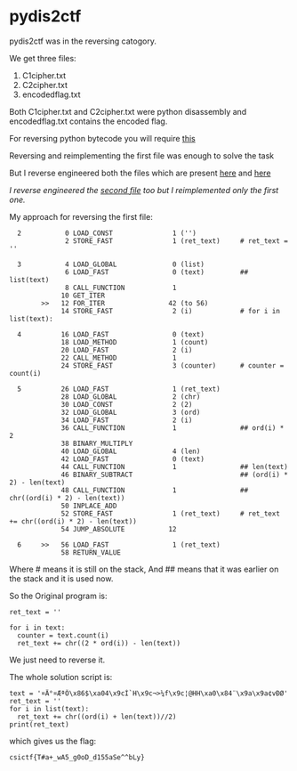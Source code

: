 # pydis2ctf

pydis2ctf was in the reversing catogory.

We get three files:
1. C1cipher.txt
2. C2cipher.txt
3. encodedflag.txt

Both C1cipher.txt and C2cipher.txt were python disassembly and encodedflag.txt contains the encoded flag.

For reversing python bytecode you will require [this](https://docs.python.org/3/library/dis.html)

Reversing and reimplementing the first file was enough to solve the task

But I reverse engineered both the files which are present [here](https://github.com/DaBaddest/CTF-Writeups/blob/master/Csisctf/pydis2ctf/C1cipher.py) and [here](https://github.com/DaBaddest/CTF-Writeups/blob/master/Csisctf/pydis2ctf/C2cipher.py)

*I reverse engineered the [second file](https://github.com/DaBaddest/CTF-Writeups/blob/master/Csisctf/pydis2ctf/Reversed%20C2cipher.py) too but I reimplemented only the first one.*

My approach for reversing the first file:
```
  2           0 LOAD_CONST               1 ('')
              2 STORE_FAST               1 (ret_text)     # ret_text = ''

  3           4 LOAD_GLOBAL              0 (list)
              6 LOAD_FAST                0 (text)         ## list(text)
              8 CALL_FUNCTION            1
             10 GET_ITER
        >>   12 FOR_ITER                42 (to 56)
             14 STORE_FAST               2 (i)            # for i in list(text):

  4          16 LOAD_FAST                0 (text)
             18 LOAD_METHOD              1 (count)
             20 LOAD_FAST                2 (i)
             22 CALL_METHOD              1
             24 STORE_FAST               3 (counter)      # counter = count(i)

  5          26 LOAD_FAST                1 (ret_text)
             28 LOAD_GLOBAL              2 (chr)
             30 LOAD_CONST               2 (2)           
             32 LOAD_GLOBAL              3 (ord)
             34 LOAD_FAST                2 (i)
             36 CALL_FUNCTION            1                ## ord(i) * 2
             38 BINARY_MULTIPLY
             40 LOAD_GLOBAL              4 (len)
             42 LOAD_FAST                0 (text)
             44 CALL_FUNCTION            1                ## len(text)
             46 BINARY_SUBTRACT                           ## (ord(i) * 2) - len(text)
             48 CALL_FUNCTION            1                ## chr((ord(i) * 2) - len(text))
             50 INPLACE_ADD
             52 STORE_FAST               1 (ret_text)     # ret_text += chr((ord(i) * 2) - len(text))
             54 JUMP_ABSOLUTE           12

  6     >>   56 LOAD_FAST                1 (ret_text)
             58 RETURN_VALUE
```
Where # means it is still on the stack,
And ## means that it was earlier on the stack and it is used now.

So the Original program is:
```
ret_text = ''

for i in text:
  counter = text.count(i)
  ret_text += chr((2 * ord(i)) - len(text))

```

We just need to reverse it.

The whole solution script is:
```
text = '¤Ä°¤ÆªÔ\x86$\xa04\x9cÌ`H\x9c¬>¼f\x9c¦@HH\xa0\x84¨\x9a\x9a¢vÐØ'
ret_text = ''
for i in list(text):
  ret_text += chr((ord(i) + len(text))//2)
print(ret_text)
```

which gives us the flag:
```
csictf{T#a+_wA5_g0oD_d155aSe^^bLy}
```
